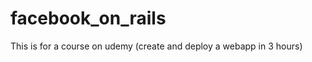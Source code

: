 facebook_on_rails
=================

This is for a course on udemy (create and deploy a webapp in 3 hours)
